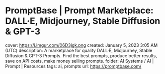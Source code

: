 # PromptBase | Prompt Marketplace: DALL·E, Midjourney, Stable Diffusion & GPT-3

cover: https://i.imgur.com/06D3jgk.png
created: January 5, 2023 3:05 AM (UTC)
description: A marketplace for quality DALL·E, Midjourney, Stable Diffusion & GPT-3 Prompts. Find the best prompts, produce better results, save on API costs, make money selling prompts.
folder: AI Systems / AI | Prompt | Resources
tags: ai, prompts
url: https://promptbase.com/